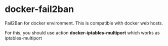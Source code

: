 # docker-fail2ban

Fail2Ban for docker environment. This is compatible with docker web hosts.

For this, you should use action **docker-iptables-multiport** which works as iptables-multiport


